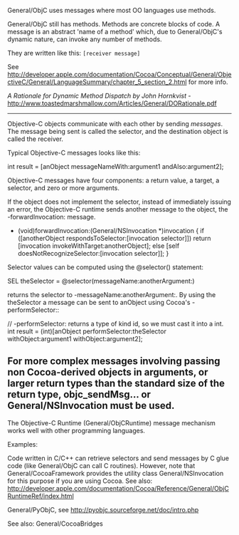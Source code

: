 General/ObjC uses messages where most OO languages use methods. 

General/ObjC still has methods. Methods are concrete blocks of code. A message is an abstract 'name of a method' which, due to General/ObjC's dynamic nature, can invoke any number of methods.

They are written like this: 
<code>[receiver message]</code>

See http://developer.apple.com/documentation/Cocoa/Conceptual/General/ObjectiveC/General/LanguageSummary/chapter_5_section_2.html
for more info.


*A Rationale for Dynamic Method Dispatch by John Hornkvist* - http://www.toastedmarshmallow.com/Articles/General/DORationale.pdf

----
Objective-C objects communicate with each other by sending *messages*. The message being sent is called the selector, and the destination object is called the receiver.

Typical Objective-C messages looks like this:
    
int result = [anObject messageNameWith:argument1 andAlso:argument2];


Objective-C messages have four components: a return value, a target, a selector, and zero or more arguments.

If the object does not implement the selector, instead of immediately issuing an error, the Objective-C runtime sends another message to the object, the     -forwardInvocation: message.

    
- (void)forwardInvocation:(General/NSInvocation *)invocation {
  if ([anotherObject respondsToSelector:[invocation selector]])
    return [invocation invokeWithTarget:anotherObject];
  else
    [self doesNotRecognizeSelector:[invocation selector]];
}


Selector values can be computed using the     @selector() statement:
    
SEL theSelector = @selector(messageName:anotherArgument:)

returns the selector to     -messageName:anotherArgument:. By using the     theSelector a message can be sent to     anObject using Cocoa's     -performSelector::
    
// -performSelector: returns a type of kind     id, so we must cast it into a int.
int result = (int)[anObject performSelector:theSelector
                    withObject:argument1
                    withObject:argument2];


For more complex messages involving passing non Cocoa-derived objects in arguments, or larger return types than the standard size of the return type,     objc_sendMsg... or     General/NSInvocation must be used.
----
The Objective-C Runtime (General/ObjCRuntime) message mechanism works well with other programming languages.

Examples:

Code written in C/C++ can retrieve selectors and send messages by C glue code (like General/ObjC can call C routines). However, note that General/CocoaFramework provides the utility class     General/NSInvocation for this purpose if you are using Cocoa. 
See also: http://developer.apple.com/documentation/Cocoa/Reference/General/ObjCRuntimeRef/index.html

General/PyObjC, see http://pyobjc.sourceforge.net/doc/intro.php

See also: General/CocoaBridges
